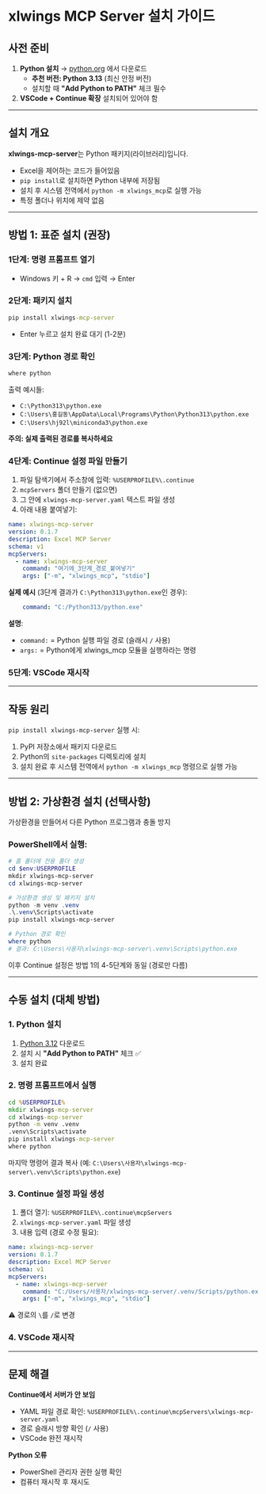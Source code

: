 # xlwings MCP Server 설치 가이드

## 사전 준비
1. **Python 설치** → [python.org](https://www.python.org/downloads/) 에서 다운로드
   - **추천 버전: Python 3.13** (최신 안정 버전)
   - 설치할 때 **"Add Python to PATH"** 체크 필수
2. **VSCode + Continue 확장** 설치되어 있어야 함

---

## 설치 개요

**xlwings-mcp-server**는 Python 패키지(라이브러리)입니다.
- Excel을 제어하는 코드가 들어있음
- `pip install`로 설치하면 Python 내부에 저장됨
- 설치 후 시스템 전역에서 `python -m xlwings_mcp`로 실행 가능
- 특정 폴더나 위치에 제약 없음

---

## 방법 1: 표준 설치 (권장)

### 1단계: 명령 프롬프트 열기
- Windows 키 + R → `cmd` 입력 → Enter

### 2단계: 패키지 설치
```cmd
pip install xlwings-mcp-server
```
- Enter 누르고 설치 완료 대기 (1-2분)

### 3단계: Python 경로 확인
```cmd
where python
```
출력 예시들:
- `C:\Python313\python.exe`
- `C:\Users\홍길동\AppData\Local\Programs\Python\Python313\python.exe`
- `C:\Users\hj92l\miniconda3\python.exe`

**주의: 실제 출력된 경로를 복사하세요**

### 4단계: Continue 설정 파일 만들기
1. 파일 탐색기에서 주소창에 입력: `%USERPROFILE%\.continue`
2. `mcpServers` 폴더 만들기 (없으면)
3. 그 안에 `xlwings-mcp-server.yaml` 텍스트 파일 생성
4. 아래 내용 붙여넣기:

```yaml
name: xlwings-mcp-server
version: 0.1.7
description: Excel MCP Server
schema: v1
mcpServers:
  - name: xlwings-mcp-server
    command: "여기에_3단계_경로_붙여넣기"
    args: ["-m", "xlwings_mcp", "stdio"]
```

**실제 예시** (3단계 결과가 `C:\Python313\python.exe`인 경우):
```yaml
    command: "C:/Python313/python.exe"
```

**설명**: 
- `command:` = Python 실행 파일 경로 (슬래시 `/` 사용)
- `args:` = Python에게 xlwings_mcp 모듈을 실행하라는 명령

### 5단계: VSCode 재시작

---

## 작동 원리

`pip install xlwings-mcp-server` 실행 시:
1. PyPI 저장소에서 패키지 다운로드
2. Python의 `site-packages` 디렉토리에 설치
3. 설치 완료 후 시스템 전역에서 `python -m xlwings_mcp` 명령으로 실행 가능

---

## 방법 2: 가상환경 설치 (선택사항)

가상환경을 만들어서 다른 Python 프로그램과 충돌 방지

### PowerShell에서 실행:
```powershell
# 홈 폴더에 전용 폴더 생성
cd $env:USERPROFILE
mkdir xlwings-mcp-server
cd xlwings-mcp-server

# 가상환경 생성 및 패키지 설치
python -m venv .venv
.\.venv\Scripts\activate
pip install xlwings-mcp-server

# Python 경로 확인
where python
# 결과: C:\Users\사용자\xlwings-mcp-server\.venv\Scripts\python.exe
```

이후 Continue 설정은 방법 1의 4-5단계와 동일 (경로만 다름)

---

## 수동 설치 (대체 방법)

### 1. Python 설치
1. [Python 3.12](https://www.python.org/downloads/) 다운로드
2. 설치 시 **"Add Python to PATH"** 체크 ✅
3. 설치 완료

### 2. 명령 프롬프트에서 실행
```cmd
cd %USERPROFILE%
mkdir xlwings-mcp-server
cd xlwings-mcp-server
python -m venv .venv
.venv\Scripts\activate
pip install xlwings-mcp-server
where python
```
마지막 명령어 결과 복사 (예: `C:\Users\사용자\xlwings-mcp-server\.venv\Scripts\python.exe`)

### 3. Continue 설정 파일 생성
1. 폴더 열기: `%USERPROFILE%\.continue\mcpServers`
2. `xlwings-mcp-server.yaml` 파일 생성
3. 내용 입력 (경로 수정 필요):

```yaml
name: xlwings-mcp-server
version: 0.1.7
description: Excel MCP Server
schema: v1
mcpServers:
  - name: xlwings-mcp-server
    command: "C:/Users/사용자/xlwings-mcp-server/.venv/Scripts/python.exe"
    args: ["-m", "xlwings_mcp", "stdio"]
```
⚠️ 경로의 `\`를 `/`로 변경

### 4. VSCode 재시작

---

## 문제 해결

**Continue에서 서버가 안 보임**
- YAML 파일 경로 확인: `%USERPROFILE%\.continue\mcpServers\xlwings-mcp-server.yaml`
- 경로 슬래시 방향 확인 (`/` 사용)
- VSCode 완전 재시작

**Python 오류**
- PowerShell 관리자 권한 실행 확인
- 컴퓨터 재시작 후 재시도